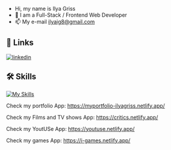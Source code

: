- Hi, my name is Ilya Griss
- 👀 I am a Full-Stack / Frontend Web Developer
- 📫 My e-mail  ilyaig8@gmail.com

## 🔗 Links

[![linkedin](https://img.shields.io/badge/linkedin-0A66C2?style=for-the-badge&logo=linkedin&logoColor=white)](https://www.linkedin.com/in/ilya-griss/)

 ## 🛠 Skills 
[![My Skills](https://skills.thijs.gg/icons?i=js,html,css,react,vue,mongo,git,github,scss,nodejs,redux,jquery,vscode,bootstrap,discord)](https://skills.thijs.gg)

Check my portfolio App:
https://myportfolio-ilyagriss.netlify.app/
 <br>
 
 Check my Films and TV shows App:
 https://critics.netlify.app/
  <br>
  
  
Check my YoutUSe App:
https://youtuse.netlify.app/
 <br>
 
Check my games App:
https://i-games.netlify.app/


